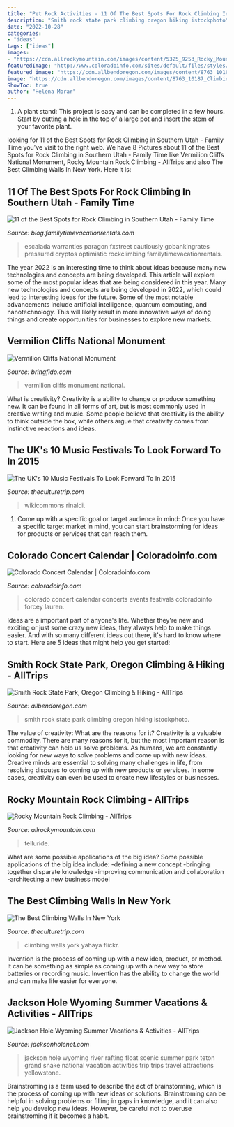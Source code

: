 ```yaml
---
title: "Pet Rock Activities - 11 Of The Best Spots For Rock Climbing In Southern Utah"
description: "Smith rock state park climbing oregon hiking istockphoto"
date: "2022-10-28"
categories:
- "ideas"
tags: ["ideas"]
images:
- "https://cdn.allrockymountain.com/images/content/5325_9253_Rocky_Mountain_National_Park_Climbing_lg.jpg"
featuredImage: "http://www.coloradoinfo.com/sites/default/files/styles/mast/public/masts/RedRocksConcert.jpg?itok=Qu-64ULv"
featured_image: "https://cdn.allbendoregon.com/images/content/8763_10187_Climbing_Smith_Rock_State_Park_lg.jpg"
image: "https://cdn.allbendoregon.com/images/content/8763_10187_Climbing_Smith_Rock_State_Park_lg.jpg"
ShowToc: true
author: "Helena Morar"
---
```



1. A plant stand: This project is easy and can be completed in a few hours. Start by cutting a hole in the top of a large pot and insert the stem of your favorite plant.

	

		
looking for 11 of the Best Spots for Rock Climbing in Southern Utah - Family Time you've visit to the right web. We have 8 Pictures about 11 of the Best Spots for Rock Climbing in Southern Utah - Family Time like Vermilion Cliffs National Monument, Rocky Mountain Rock Climbing - AllTrips and also The Best Climbing Walls In New York. Here it is:
		
    
## 11 Of The Best Spots For Rock Climbing In Southern Utah - Family Time

<img loading=lazy src="https://blog.familytimevacationrentals.com/wp-content/uploads/2019/07/RockClimbing-1024x683.jpg" onerror="this.onerror=null;this.src='https://tse3.mm.bing.net/th?id=OIP.qkq-1wSkLohuPTRKqKonqgHaE8&amp;pid=15.1';" alt="11 of the Best Spots for Rock Climbing in Southern Utah - Family Time">

_Source: blog.familytimevacationrentals.com_

>escalada warranties paragon fxstreet cautiously gobankingrates pressured cryptos optimistic rockclimbing familytimevacationrentals. 

	

The year 2022 is an interesting time to think about ideas because many new technologies and concepts are being developed. This article will explore some of the most popular ideas that are being considered in this year.
Many new technologies and concepts are being developed in 2022, which could lead to interesting ideas for the future. Some of the most notable advancements include artificial intelligence, quantum computing, and nanotechnology. This will likely result in more innovative ways of doing things and create opportunities for businesses to explore new markets.

    
## Vermilion Cliffs National Monument

<img loading=lazy src="https://photos.bringfido.com/attractions/2/3/4/18432/18432_41388.jpg" onerror="this.onerror=null;this.src='https://tse1.mm.bing.net/th?id=OIP.6MTeB3fIJK-_LCpbzlrRFgHaFj&amp;pid=15.1';" alt="Vermilion Cliffs National Monument">

_Source: bringfido.com_

>vermilion cliffs monument national. 

	

What is creativity?
Creativity is a ability to change or produce something new. It can be found in all forms of art, but is most commonly used in creative writing and music. Some people believe that creativity is the ability to think outside the box, while others argue that creativity comes from instinctive reactions and ideas.

    
## The UK&#039;s 10 Music Festivals To Look Forward To In 2015

<img loading=lazy src="https://img.theculturetrip.com/768x/images/56-405087-uk-festivals-2015-cover-image.jpg" onerror="this.onerror=null;this.src='https://tse2.mm.bing.net/th?id=OIP.tLf6TbLZDiTdNSXuoPxEugHaE8&amp;pid=15.1';" alt="The UK&#039;s 10 Music Festivals To Look Forward To In 2015">

_Source: theculturetrip.com_

>wikicommons rinaldi. 

	

1. Come up with a specific goal or target audience in mind: Once you have a specific target market in mind, you can start brainstorming for ideas for products or services that can reach them.

    
## Colorado Concert Calendar | Coloradoinfo.com

<img loading=lazy src="http://www.coloradoinfo.com/sites/default/files/styles/mast/public/masts/RedRocksConcert.jpg?itok=Qu-64ULv" onerror="this.onerror=null;this.src='https://tse1.mm.bing.net/th?id=OIP.oTKLUfU5TrIon2zVb8F6fQHaDv&amp;pid=15.1';" alt="Colorado Concert Calendar | Coloradoinfo.com">

_Source: coloradoinfo.com_

>colorado concert calendar concerts events festivals coloradoinfo forcey lauren. 

	

Ideas are a important part of anyone's life. Whether they're new and exciting or just some crazy new ideas, they always help to make things easier. And with so many different ideas out there, it's hard to know where to start. Here are 5 ideas that might help you get started: 

    
## Smith Rock State Park, Oregon Climbing &amp; Hiking - AllTrips

<img loading=lazy src="https://cdn.allbendoregon.com/images/content/8763_10187_Climbing_Smith_Rock_State_Park_lg.jpg" onerror="this.onerror=null;this.src='https://tse4.mm.bing.net/th?id=OIP.m-oddH6EUs7erxmMvE1l0AHaEc&amp;pid=15.1';" alt="Smith Rock State Park, Oregon Climbing &amp; Hiking - AllTrips">

_Source: allbendoregon.com_

>smith rock state park climbing oregon hiking istockphoto. 

	

The value of creativity: What are the reasons for it?
Creativity is a valuable commodity. There are many reasons for it, but the most important reason is that creativity can help us solve problems. As humans, we are constantly looking for new ways to solve problems and come up with new ideas. Creative minds are essential to solving many challenges in life, from resolving disputes to coming up with new products or services. In some cases, creativity can even be used to create new lifestyles or businesses.

    
## Rocky Mountain Rock Climbing - AllTrips

<img loading=lazy src="https://cdn.allrockymountain.com/images/content/5325_9253_Rocky_Mountain_National_Park_Climbing_lg.jpg" onerror="this.onerror=null;this.src='https://tse2.mm.bing.net/th?id=OIP.lWIx1b5jL3DkS2eyEV0HcQHaEc&amp;pid=15.1';" alt="Rocky Mountain Rock Climbing - AllTrips">

_Source: allrockymountain.com_

>telluride. 

	

What are some possible applications of the big idea?
Some possible applications of the big idea include: 
-defining a new concept
-bringing together disparate knowledge
-improving communication and collaboration
-architecting a new business model

    
## The Best Climbing Walls In New York

<img loading=lazy src="https://cdn.theculturetrip.com/wp-content/uploads/2015/12/3593715497_0ca966cfcd_b.jpg" onerror="this.onerror=null;this.src='https://tse2.mm.bing.net/th?id=OIP.bg0NdYZHCa6tCFjuFSg5MQHaE9&amp;pid=15.1';" alt="The Best Climbing Walls In New York">

_Source: theculturetrip.com_

>climbing walls york yahaya flickr. 

	

Invention is the process of coming up with a new idea, product, or method. It can be something as simple as coming up with a new way to store batteries or recording music. Invention has the ability to change the world and can make life easier for everyone.

    
## Jackson Hole Wyoming Summer Vacations &amp; Activities - AllTrips

<img loading=lazy src="https://cdn.jacksonholenet.com/images/content/4_FImrT_Jackson_Hole_Wyoming_Activities_Scenic_Float_lg.jpg" onerror="this.onerror=null;this.src='https://tse4.mm.bing.net/th?id=OIP.GLekU25IaMgHFRaOc2FAzQHaEc&amp;pid=15.1';" alt="Jackson Hole Wyoming Summer Vacations &amp; Activities - AllTrips">

_Source: jacksonholenet.com_

>jackson hole wyoming river rafting float scenic summer park teton grand snake national vacation activities trip trips travel attractions yellowstone. 

	

Brainstroming is a term used to describe the act of brainstorming, which is the process of coming up with new ideas or solutions. Brainstroming can be helpful in solving problems or filling in gaps in knowledge, and it can also help you develop new ideas. However, be careful not to overuse brainstroming if it becomes a habit.

